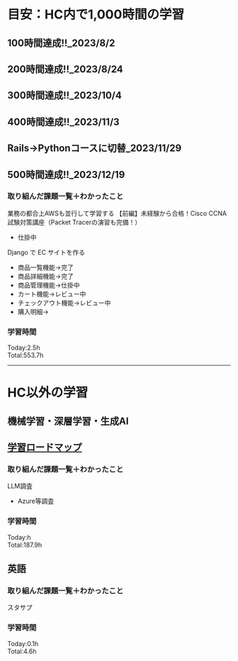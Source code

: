 # 目安：HC内で1,000時間の学習
## 100時間達成!!_2023/8/2
## 200時間達成!!_2023/8/24
## 300時間達成!!_2023/10/4
## 400時間達成!!_2023/11/3
## Rails→Pythonコースに切替_2023/11/29
## 500時間達成!!_2023/12/19

### 取り組んだ課題一覧＋わかったこと
業務の都合上AWSも並行して学習する
【前編】未経験から合格！Cisco CCNA試験対策講座（Packet Tracerの演習も完備！）
- 仕掛中

Django で EC サイトを作る
- 商品一覧機能→完了
- 商品詳細機能→完了
- 商品管理機能→仕掛中
- カート機能→レビュー中
- チェックアウト機能→レビュー中
- 購入明細→

### 学習時間
Today:2.5h<br>
Total:553.7h

------------------------------------------
# HC以外の学習
## 機械学習・深層学習・生成AI
## [学習ロードマップ](https://github.com/sousou1216/machine_learning/tree/main)
### 取り組んだ課題一覧＋わかったこと
LLM調査
- Azure等調査

### 学習時間
Today:h<br>
Total:187.9h

## 英語
### 取り組んだ課題一覧＋わかったこと
スタサプ

### 学習時間
Today:0.1h<br>
Total:4.6h
